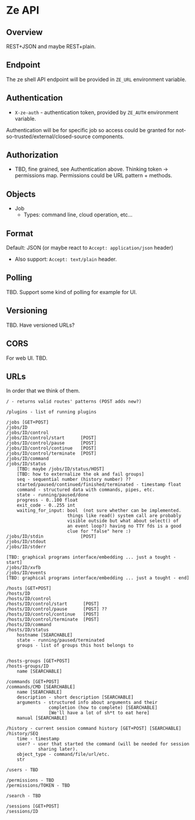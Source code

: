 Ze API
======

Overview
--------

REST+JSON and maybe REST+plain.

Endpoint
--------

The ze shell API endpoint will be provided in `ZE_URL` environment variable.


Authentication
--------------

* `X-ze-auth` - authentication token, provided by `ZE_AUTH` environment variable.

Authentication will be for specific job so access could be granted for not-so-trusted/external/closed-source components.

Authorization
-------------

* TBD, fine grained, see Authentication above. Thinking token -> permissions map. Permissions could be URL pattern + methods.

Objects
-------

* Job
	* Types: command line, cloud operation, etc...

Format
------

Default: JSON (or maybe react to `Accept: application/json` header)

* Also support: `Accept: text/plain` header.

Polling
-------

TBD. Support some kind of polling for example for UI.

Versioning
----------

TBD. Have versioned URLs?

CORS
----

For web UI. TBD.

URLs
----

In order that we think of them.

	/ - returns valid routes' patterns (POST adds new?)

	/plugins - list of running plugins

	/jobs [GET+POST]
	/jobs/ID
	/jobs/ID/control
	/jobs/ID/control/start      [POST]
	/jobs/ID/control/pause      [POST]
	/jobs/ID/control/continue   [POST]
	/jobs/ID/control/terminate  [POST]
	/jobs/ID/command
	/jobs/ID/status
		[TBD: maybe /jobs/ID/status/HOST]
		[TBD: how to externalize the ok and fail groups]
		seq - sequential number (history number) ??
		started/paused/continued/finished/terminated - timestamp float
		command - structured data with commands, pipes, etc.
		state - running/paused/done
		progress - 0..100 float
		exit_code - 0..255 int
		waiting_for_input: bool  (not sure whether can be implemented.
		                   things like read() system call are probably
						   visible outside but what about select() of
						   an event loop?) having no TTY fds is a good
						   clue for "false" here :)
	/jobs/ID/stdin              [POST]
	/jobs/ID/stdout
	/jobs/ID/stderr

	[TBD: graphical programs interface/embedding ... just a tought - start]
	/jobs/ID/xvfb
	/jobs/ID/events
	[TBD: graphical programs interface/embedding ... just a tought - end]

	/hosts [GET+POST]
	/hosts/ID
	/hosts/ID/control
	/hosts/ID/control/start      [POST]
	/hosts/ID/control/pause      [POST] ??
	/hosts/ID/control/continue   [POST]
	/hosts/ID/control/terminate  [POST]
	/hosts/ID/command
	/hosts/ID/status
		hostname [SEARCHABLE]
		state - running/paused/terminated
		groups - list of groups this host belongs to
		

	/hosts-groups [GET+POST]
	/hosts-groups/ID
		name [SEARCHABLE]

	/commands [GET+POST]
	/commands/CMD [SEARCHABLE]
		name [SEARCHABLE]
		description - short description [SEARCHABLE]
		arguments - structured info about arguments and their
		            completion (how to complete) [SEARCHABLE]
					[We'll have a lot of sh*t to eat here]
		manual [SEARCHABLE]

	/history - current session command history [GET+POST] [SEARCHABLE]
	/history/SEQ
		time - timestamp
		user? - user that started the command (will be needed for session
		        sharing later).
		object_type - command/file/url/etc.
		str

	/users - TBD

	/permissions - TBD
	/permissions/TOKEN - TBD

	/search - TBD

	/sessions [GET+POST]
	/sessions/ID
